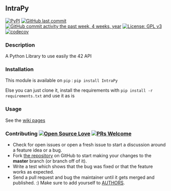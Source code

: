 ## IntraPy
[![PyPI](https://img.shields.io/pypi/v/IntraPy.svg)](https://pypi.python.org/pypi/IntraPy)
[![GitHub last commit](https://img.shields.io/github/last-commit/Seluj78/IntraPy.svg)](https://github.com/Seluj78/IntraPy/commits/master)
[![GitHub commit activity the past week, 4 weeks, year](https://img.shields.io/github/commit-activity/w/Seluj78/IntraPy.svg)](https://github.com/Seluj78/IntraPy/commits/master)
[![License: GPL v3](https://img.shields.io/badge/License-GPL%20v3-blue.svg)](https://www.gnu.org/licenses/gpl-3.0)
[![codecov](https://codecov.io/gh/Seluj78/IntraPy/branch/master/graph/badge.svg)](https://codecov.io/gh/Seluj78/IntraPy)

### Description
A Python Library to use easily the 42 API

### Installation

This module is available on `pip` : 
```pip install IntraPy```

Else you can just clone it, install the requirements with `pip install -r requirements.txt` and use it as is

### Usage
See the [wiki pages](https://github.com/Seluj78/IntraPy/wiki)

### Contributing [![Open Source Love](https://badges.frapsoft.com/os/v1/open-source.png?v=103)](https://github.com/ellerbrock/open-source-badges/) [![PRs Welcome](https://img.shields.io/badge/PRs-welcome-brightgreen.svg?style=flat-square)](http://makeapullrequest.com)

* Check for open issues or open a fresh issue to start a discussion around a feature idea or a bug.
* Fork [the repository](https://github.com/Seluj78/IntraPy) on GitHub to start making your changes to the **master** branch (or branch off of it).
* Write a test which shows that the bug was fixed or that the feature works as expected.
* Send a pull request and bug the maintainer until it gets merged and published. :) Make sure to add yourself to [AUTHORS](https://github.com/Seluj78/IntraPy/blob/master/AUTHORS.rst).
